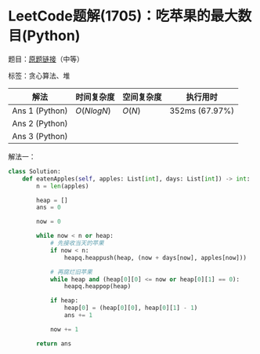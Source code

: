 # LeetCode题解(1705)：吃苹果的最大数目(Python)

题目：[原题链接](https://leetcode-cn.com/problems/maximum-number-of-eaten-apples/)（中等）

标签：贪心算法、堆

| 解法           | 时间复杂度 | 空间复杂度 | 执行用时       |
| -------------- | ---------- | ---------- | -------------- |
| Ans 1 (Python) | $O(NlogN)$ | $O(N)$     | 352ms (67.97%) |
| Ans 2 (Python) |            |            |                |
| Ans 3 (Python) |            |            |                |

解法一：

```python
class Solution:
    def eatenApples(self, apples: List[int], days: List[int]) -> int:
        n = len(apples)

        heap = []
        ans = 0

        now = 0

        while now < n or heap:
            # 先接收当天的苹果
            if now < n:
                heapq.heappush(heap, (now + days[now], apples[now]))

            # 再腐烂旧苹果
            while heap and (heap[0][0] <= now or heap[0][1] == 0):
                heapq.heappop(heap)

            if heap:
                heap[0] = (heap[0][0], heap[0][1] - 1)
                ans += 1

            now += 1

        return ans
```

